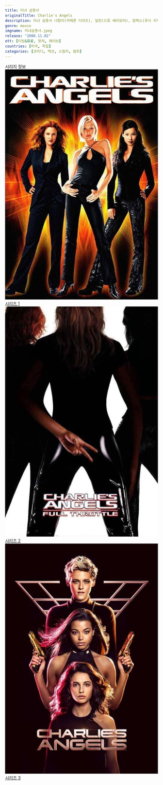 ```yaml
---
title: 미녀 삼총사
originalTitle: Charlie's Angels
description: 미녀 삼총사 나탈리(카메론 디아즈), 딜런(드류 베리모어), 알렉스(루시 리우)는 사립탐정으로 녹스 테크놀로지사의 설립자인 과학자 에릭 녹스(샘 록웰)를 찾아달라는 의뢰를 받는다. 녹스 사건을 조사하던 미녀 삼총사는 녹스 일당의 속임수에 넘어갔음을 알게된다. 미녀 삼총사를 처치하고 녹스가 노린 것은 미녀들의 대부인 찰리(존 포사이드)를 처치하는 것. 녹스 일당으로 부터 찰리를 보호하기 위한 미녀 삼총사의 활약이 시작되는데...
genre: movie
imgname: 미녀삼총사.jpeg
release: "2000.11.02"
ott: [티빙&유료, 왓챠, 웨이브]
countries: [미국, 독일]
categories: [코미디, 액션, 스릴러, 범죄]
---
```


<div class="title bold">시리지 정보</div>

<div class="season-list">
<div class="item">
<a href="/movie/미녀삼총사" >
<img src="/poster/미녀삼총사.jpeg" alt="미녀삼총사 포스터 ">
시리즈 1</a>
</div>

<div class="item">
<a href="/movie/미녀삼총사2맥시멈스피드" >
<img src="/poster/미녀삼총사2맥시멈스피드.jpeg" alt="미녀삼총사2맥시멈스피드 포스터 ">
시리즈 2</a>
</div>

<div class="item">
<a href="/movie/미녀삼총사3" >
<img src="/poster/미녀삼총사3.jpeg" alt="미녀삼총사3 포스터 ">
시리즈 3</a>
</div>
</div>
